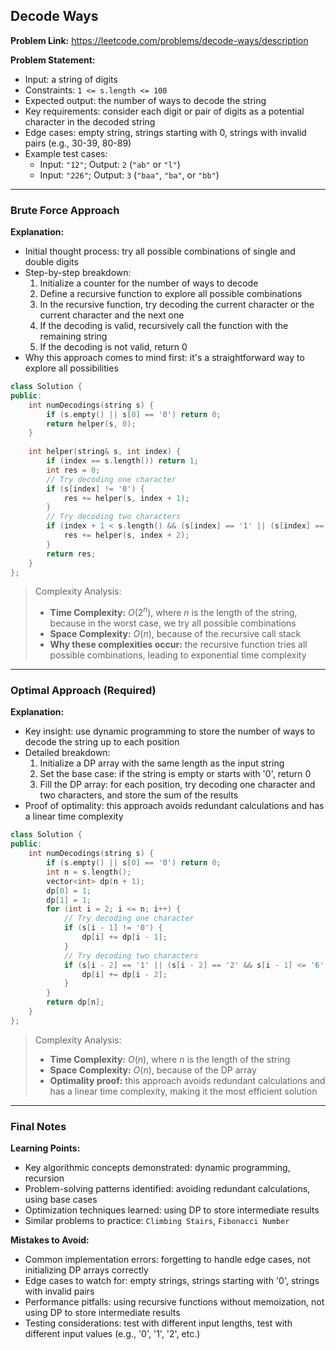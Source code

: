 ## Decode Ways

**Problem Link:** https://leetcode.com/problems/decode-ways/description

**Problem Statement:**
- Input: a string of digits
- Constraints: `1 <= s.length <= 100`
- Expected output: the number of ways to decode the string
- Key requirements: consider each digit or pair of digits as a potential character in the decoded string
- Edge cases: empty string, strings starting with 0, strings with invalid pairs (e.g., 30-39, 80-89)
- Example test cases:
  - Input: `"12"`; Output: `2` (`"ab"` or `"l"`)
  - Input: `"226"`; Output: `3` (`"baa"`, `"ba"`, or `"bb"`)

---

### Brute Force Approach

**Explanation:**
- Initial thought process: try all possible combinations of single and double digits
- Step-by-step breakdown:
  1. Initialize a counter for the number of ways to decode
  2. Define a recursive function to explore all possible combinations
  3. In the recursive function, try decoding the current character or the current character and the next one
  4. If the decoding is valid, recursively call the function with the remaining string
  5. If the decoding is not valid, return 0
- Why this approach comes to mind first: it's a straightforward way to explore all possibilities

```cpp
class Solution {
public:
    int numDecodings(string s) {
        if (s.empty() || s[0] == '0') return 0;
        return helper(s, 0);
    }
    
    int helper(string& s, int index) {
        if (index == s.length()) return 1;
        int res = 0;
        // Try decoding one character
        if (s[index] != '0') {
            res += helper(s, index + 1);
        }
        // Try decoding two characters
        if (index + 1 < s.length() && (s[index] == '1' || (s[index] == '2' && s[index + 1] <= '6'))) {
            res += helper(s, index + 2);
        }
        return res;
    }
};
```

> Complexity Analysis:
> - **Time Complexity:** $O(2^n)$, where $n$ is the length of the string, because in the worst case, we try all possible combinations
> - **Space Complexity:** $O(n)$, because of the recursive call stack
> - **Why these complexities occur:** the recursive function tries all possible combinations, leading to exponential time complexity

---

### Optimal Approach (Required)

**Explanation:**
- Key insight: use dynamic programming to store the number of ways to decode the string up to each position
- Detailed breakdown:
  1. Initialize a DP array with the same length as the input string
  2. Set the base case: if the string is empty or starts with '0', return 0
  3. Fill the DP array: for each position, try decoding one character and two characters, and store the sum of the results
- Proof of optimality: this approach avoids redundant calculations and has a linear time complexity

```cpp
class Solution {
public:
    int numDecodings(string s) {
        if (s.empty() || s[0] == '0') return 0;
        int n = s.length();
        vector<int> dp(n + 1);
        dp[0] = 1;
        dp[1] = 1;
        for (int i = 2; i <= n; i++) {
            // Try decoding one character
            if (s[i - 1] != '0') {
                dp[i] += dp[i - 1];
            }
            // Try decoding two characters
            if (s[i - 2] == '1' || (s[i - 2] == '2' && s[i - 1] <= '6')) {
                dp[i] += dp[i - 2];
            }
        }
        return dp[n];
    }
};
```

> Complexity Analysis:
> - **Time Complexity:** $O(n)$, where $n$ is the length of the string
> - **Space Complexity:** $O(n)$, because of the DP array
> - **Optimality proof:** this approach avoids redundant calculations and has a linear time complexity, making it the most efficient solution

---

### Final Notes

**Learning Points:**
- Key algorithmic concepts demonstrated: dynamic programming, recursion
- Problem-solving patterns identified: avoiding redundant calculations, using base cases
- Optimization techniques learned: using DP to store intermediate results
- Similar problems to practice: `Climbing Stairs`, `Fibonacci Number`

**Mistakes to Avoid:**
- Common implementation errors: forgetting to handle edge cases, not initializing DP arrays correctly
- Edge cases to watch for: empty strings, strings starting with '0', strings with invalid pairs
- Performance pitfalls: using recursive functions without memoization, not using DP to store intermediate results
- Testing considerations: test with different input lengths, test with different input values (e.g., '0', '1', '2', etc.)
